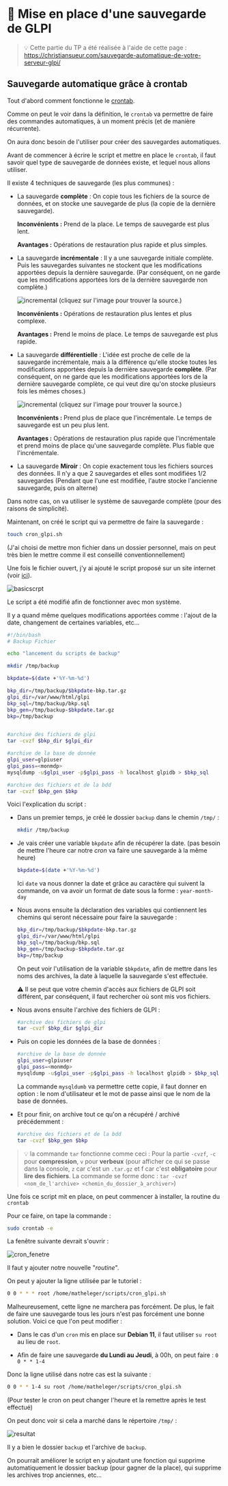 # :floppy_disk: Mise en place d'une sauvegarde de GLPI

> :bulb: Cette partie du TP a été réalisée à l'aide de cette page : https://christiansueur.com/sauvegarde-automatique-de-votre-serveur-glpi/

## Sauvegarde automatique grâce à crontab

Tout d'abord comment fonctionne le [crontab](./definition#crontab).

Comme on peut le voir dans la définition, le ``crontab`` va permettre de faire des commandes automatiques, à un moment précis (et de manière récurrente).

On aura donc besoin de l'utiliser pour créer des sauvegardes automatiques.

Avant de commencer à écrire le script et mettre en place le ``crontab``, il faut savoir quel type de sauvegarde de données existe, et lequel nous allons utiliser.

Il existe 4 techniques de sauvegarde (les plus communes) :
- La sauvegarde **complète** :
    On copie tous les fichiers de la source de données, et on stocke une sauvegarde de plus (la copie de la dernière sauvegarde).

    **Inconvénients :** Prend de la place. Le temps de sauvegarde est plus lent.

    **Avantages :** Opérations de restauration plus rapide et plus simples.

- La sauvegarde **incrémentale** :
    Il y a une sauvegarde initiale complète. Puis les sauvegardes suivantes ne stockent que les modifications apportées depuis la dernière sauvegarde. (Par conséquent, on ne garde que les modifications apportées lors de la dernière sauvegarde non complète.)

    ![incremental](https://www.it-connect.fr/wp-content-itc/uploads/2015/03/sauvegar-incrementielle-01.png)
    (cliquez sur l'image pour trouver la source.)

    **Inconvénients :** Opérations de restauration plus lentes et plus complexe.

    **Avantages :** Prend le moins de place. Le temps de sauvegarde est plus rapide.


- La sauvegarde **différentielle** :
    L'idée est proche de celle de la sauvegarde incrémentale, mais à la différence qu'elle stocke toutes les modifications apportées depuis la dernière sauvegarde **complète**. (Par conséquent, on ne garde que les modifications apportées lors de la dernière sauvegarde complète, ce qui veut dire qu'on stocke plusieurs fois les mêmes choses.)

    ![incremental](https://www.it-connect.fr/wp-content-itc/uploads/2015/03/sauvegarde-differentielle-01.png)
    (cliquez sur l'image pour trouver la source.)

    **Inconvénients :** Prend plus de place que l'incrémentale. Le temps de sauvegarde est un peu plus lent.

    **Avantages :** Opérations de restauration plus rapide que l'incrémentale et prend moins de place qu'une sauvegarde complète. Plus fiable que l'incrémentale.


- La sauvegarde **Miroir** :
    On copie exactement tous les fichiers sources des données. Il n'y a que 2 sauvegardes et elles sont modifiées 1/2 sauvegardes (Pendant que l'une est modifiée, l'autre stocke l'ancienne sauvegarde, puis on alterne)


Dans notre cas, on va utiliser le système de sauvegarde complète (pour des raisons de simplicité).


Maintenant, on créé le script qui va permettre de faire la sauvegarde :

```sh
touch cron_glpi.sh
```
(J'ai choisi de mettre mon fichier dans un dossier personnel, mais on peut très bien le mettre comme il est conseillé conventionnellement)

Une fois le fichier ouvert, j'y ai ajouté le script proposé sur un site internet (voir [ici](https://christiansueur.com/sauvegarde-automatique-de-votre-serveur-glpi/)).

![basicscrpt](./img/crontab/2021-09-14-165018.jpg)



Le script a été modifié afin de fonctionner avec mon système.

Il y a quand même quelques modifications apportées comme : l'ajout de la date, changement de certaines variables, etc...

```sh
#!/bin/bash
# Backup Fichier

echo "lancement du scripts de backup"

mkdir /tmp/backup

bkpdate=$(date +'%Y-%m-%d')

bkp_dir=/tmp/backup/$bkpdate-bkp.tar.gz
glpi_dir=/var/www/html/glpi
bkp_sql=/tmp/backup/bkp.sql
bkp_gen=/tmp/backup-$bkpdate.tar.gz
bkp=/tmp/backup


#archive des fichiers de glpi
tar -cvzf $bkp_dir $glpi_dir

#archive de la base de donnée
glpi_user=glpiuser
glpi_pass=<monmdp>
mysqldump -u$glpi_user -p$glpi_pass -h localhost glpidb > $bkp_sql

#archive des fichiers et de la bdd
tar -cvzf $bkp_gen $bkp
```
Voici l'explication du script :

- Dans un premier temps, je créé le dossier ``backup`` dans le chemin `/tmp/` :

    ```sh
    mkdir /tmp/backup
    ```
- Je vais créer une variable `bkpdate` afin de récupérer la date. (pas besoin de mettre l'heure car notre *cron* va faire une sauvegarde à la même heure)

    ```sh
    bkpdate=$(date +'%Y-%m-%d')
    ```
    Ici `date` va nous donner la date et grâce au caractère qui suivent la commande, on va avoir un format de date sous la forme : `year-month-day`

- Nous avons ensuite la déclaration des variables qui contiennent les chemins qui seront nécessaire pour faire la sauvegarde :

    ```sh
    bkp_dir=/tmp/backup/$bkpdate-bkp.tar.gz
    glpi_dir=/var/www/html/glpi
    bkp_sql=/tmp/backup/bkp.sql
    bkp_gen=/tmp/backup-$bkpdate.tar.gz
    bkp=/tmp/backup
    ```
    On peut voir l'utilisation de la variable `$bkpdate`, afin de mettre dans les noms des archives, la date à laquelle la sauvegarde s'est effectuée.

    :warning: Il se peut que votre chemin d'accès aux fichiers de GLPI soit différent, par conséquent, il faut rechercher où sont mis vos fichiers.

- Nous avons ensuite l'archive des fichiers de GLPI :

    ```sh
    #archive des fichiers de glpi
    tar -cvzf $bkp_dir $glpi_dir
    ```

- Puis on copie les données de la base de données :

    ```sh
    #archive de la base de donnée
    glpi_user=glpiuser
    glpi_pass=<monmdp>
    mysqldump -u$glpi_user -p$glpi_pass -h localhost glpidb > $bkp_sql
    ```
    La commande `mysqldumb` va permettre cette copie, il faut donner en option : le nom d'utilisateur et le mot de passe ainsi que le nom de la base de données.

- Et pour finir, on archive tout ce qu'on a récupéré / archivé précédemment :

    ```sh
    #archive des fichiers et de la bdd
    tar -cvzf $bkp_gen $bkp
    ```

> :bulb: la commande `tar` fonctionne comme ceci : 
> Pour la partie `-cvzf`, `-c` pour **compression**, `v` pour **verbeux** (pour afficher ce qui se passe dans la console, ``z`` car c'est un `.tar.gz` et f car c'est **obligatoire** pour **lire des fichiers**. 
> La commande se forme donc : `tar -cvzf <nom_de_l'archive> <chemin_du_dossier_à_archiver>`)

Une fois ce script mit en place, on peut commencer à installer, la routine du ``crontab``

Pour ce faire, on tape la commande :

```sh
sudo crontab -e
```

La fenêtre suivante devrait s'ouvrir :

![cron_fenetre](./img/crontab/2021-09-15-125542.jpg)

Il faut y ajouter notre nouvelle "*routine*".

On peut y ajouter la ligne utilisée par le tutoriel :

```sh
0 0 * * * root /home/matheleger/scripts/cron_glpi.sh
```

Malheureusement, cette ligne ne marchera pas forcément. De plus, le fait de faire une sauvegarde tous les jours n'est pas forcément une bonne solution. Voici ce que l'on peut modifier :

- Dans le cas d'un ``cron`` mis en place sur **Debian 11**, il faut utiliser `su root` au lieu de `root`.

- Afin de faire une sauvegarde **du Lundi au Jeudi**, à 00h, on peut faire : `0 0 * * 1-4`

Donc la ligne utilisé dans notre cas est la suivante :

```sh
0 0 * * 1-4 su root /home/matheleger/scripts/cron_glpi.sh
```
(Pour tester le cron on peut changer l'heure et la remettre après le test effectué)

On peut donc voir si cela a marché dans le répertoire `/tmp/` :

![resultat](./img/crontab/2021-09-16-150508.jpg)

Il y a bien le dossier ``backup`` et l'archive de ``backup``.

On pourrait améliorer le script en y ajoutant une fonction qui supprime automatiquement le dossier backup (pour gagner de la place), qui supprime les archives trop anciennes, etc...